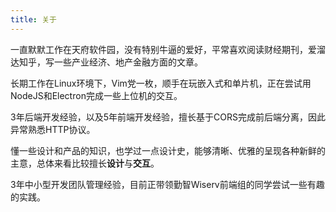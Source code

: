 ```yaml
---
title: 关于
---
```


一直默默工作在天府软件园，没有特别牛逼的爱好，平常喜欢阅读财经期刊，爱溜达知乎，写一些产业经济、地产金融方面的文章。

长期工作在Linux环境下，Vim党一枚，顺手在玩嵌入式和单片机，正在尝试用NodeJS和Electron完成一些上位机的交互。

3年后端开发经验，以及5年前端开发经验，擅长基于CORS完成前后端分离，因此异常熟悉HTTP协议。

懂一些设计和产品的知识，也学过一点设计史，能够清晰、优雅的呈现各种新鲜的主意，总体来看比较擅长**设计**与**交互**。

3年中小型开发团队管理经验，目前正带领勤智Wiserv前端组的同学尝试一些有趣的实践。

